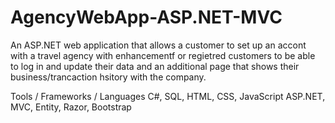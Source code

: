 # AgencyWebApp-ASP.NET-MVC

An ASP.NET web application that allows a customer to set up an accont with 
a travel agency with enhancementf or regietred customers to be able to log in 
and update their data and an additional page that shows their business/trancaction 
hsitory with the company.

Tools / Frameworks / Languages
C#, SQL, HTML, CSS, JavaScript
ASP.NET, MVC, Entity, Razor, Bootstrap
